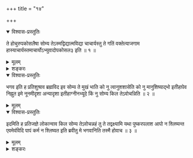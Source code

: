 +++
title = "१४"

+++

<details open><summary>विश्वास-प्रस्तुतिः</summary>

ते होचुरुपकोसलैषा सोम्य तेऽस्मद्विद्यात्मविद्या चाचार्यस्तु ते गतिं
वक्तेत्याजगाम हास्याचार्यस्तमाचार्योऽभ्युवादोपकोसल३ इति ॥ १ ॥
</details>

<details><summary>मूलम्</summary>

ते होचुरुपकोसलैषा सोम्य तेऽस्मद्विद्यात्मविद्या चाचार्यस्तु ते गतिं
वक्तेत्याजगाम हास्याचार्यस्तमाचार्योऽभ्युवादोपकोसल३ इति ॥ १ ॥
</details>

<details><summary>शङ्करः</summary>

ते पुनः सम्भूयोचुः ह — उपकोसल एषा सोम्य ते तव अस्मद्विद्या
अग्निविद्येत्यर्थः ; आत्मविद्या पूर्वोक्ता
प्राणो ब्रह्म कं ब्रह्म खं ब्रह्मेति च ; आचार्यस्तु ते गतिं वक्ता
विद्याफलप्राप्तये इत्युक्त्वा उपरेमुरग्नयः । आजगाम ह अस्य आचार्यः
कालेन । तं च शिष्यम् आचार्यो अभ्युवाद उपकोसल३ इति ॥
</details>

<details open><summary>विश्वास-प्रस्तुतिः</summary>

भगव इति ह प्रतिशुश्राव ब्रह्मविद इव सोम्य ते मुखं भाति को नु
त्वानुशशासेति को नु मानुशिष्याद्भो इतीहापेव
निह्नुत इमे नूनमीदृशा अन्यादृशा इतीहाग्नीनभ्यूदे किं नु सोम्य
किल तेऽवोचन्निति ॥ २ ॥
</details>

<details><summary>मूलम्</summary>

भगव इति ह प्रतिशुश्राव ब्रह्मविद इव सोम्य ते मुखं भाति को नु
त्वानुशशासेति को नु मानुशिष्याद्भो इतीहापेव
निह्नुत इमे नूनमीदृशा अन्यादृशा इतीहाग्नीनभ्यूदे किं नु सोम्य
किल तेऽवोचन्निति ॥ २ ॥
</details>

<details open><summary>विश्वास-प्रस्तुतिः</summary>

इदमिति ह प्रतिजज्ञे लोकान्वाव किल सोम्य तेऽवोचन्नहं तु ते तद्वक्ष्यामि
यथा पुष्करपलाश आपो न श्लिष्यन्त एवमेवंविदि पापं कर्म न श्लिष्यत इति
ब्रवीतु मे भगवानिति तस्मै होवाच ॥ ३ ॥
</details>

<details><summary>मूलम्</summary>

इदमिति ह प्रतिजज्ञे लोकान्वाव किल सोम्य तेऽवोचन्नहं तु ते तद्वक्ष्यामि
यथा पुष्करपलाश आपो न श्लिष्यन्त एवमेवंविदि पापं कर्म न श्लिष्यत इति
ब्रवीतु मे भगवानिति तस्मै होवाच ॥ ३ ॥
</details>

<details><summary>शङ्करः</summary>

भगव इति ह प्रतिशुश्राव । ब्रह्मविद इव सोम्य ते मुखं प्रसन्नं भाति को नु
त्वा अनुशशास इत्युक्तः प्रत्याह — को नु मा अनुशिष्यात् अनुशासनं
कुर्यात् भो भगवन् त्वयि प्रोषिते, इति इह अप इव निह्नुते
अपनिह्नुत इवेति व्यवहितेन सम्बन्धः, न च अपनिह्नुते, न च
यथावदग्निभिरुक्तं ब्रवीतीत्यभिप्रायः । कथम् ? इमे
अग्नयः मया परिचरिताः उक्तवन्तः नूनम् , यतस्त्वां दृष्ट्वा वेपमाना इव
ईदृशा दृश्यन्ते पूर्वमन्यादृशाः सन्तः, इति इह अग्नीन् अभ्यूदे
अभ्युक्तवान् काक्वा अग्नीन्दर्शयन् । किं नु सोम्य किल ते
तुभ्यम् अवोचन् अग्नयः ? इति, पृष्टः इत्येवम् इदमुक्तवन्तः इत्येवं ह
प्रतिजज्ञे प्रतिज्ञातवान् प्रतीकमात्रं किञ्चित् , न सर्वं
यथोक्तमग्निभिरुक्तमवोचत् । यत आह आचार्यः —
लोकान्वाव पृथिव्यादीन् हे सोम्य किल ते अवोचन् , न ब्रह्म
साकल्येन । अहं तु ते तुभ्यं तद्ब्रह्म यदिच्छसि त्वं
श्रोतुं वक्ष्यामि, शृणु तस्य मयोच्यमानस्य ब्रह्मणो
ज्ञानमाहात्म्यम् — यथा पुष्करपलाशे पद्मपत्रे आपो
न श्लिष्यन्ते, एवं यथा वक्ष्यामि ब्रह्म, एवंविदि पापं कर्म न श्लिष्यते न
सम्बध्यते इति । एवमुक्तवति आचार्ये आह उपकोसलः — ब्रवीतु मे भगवानिति ।
तस्मै ह उवाच आचार्यः ॥

इति चतुर्दशखण्डभाष्यम् ॥
</details>

